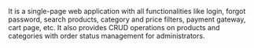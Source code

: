 It is a single-page web application with all functionalities like login, forgot password, search products, category
and price filters, payment gateway, cart page, etc.
It also provides CRUD operations on products and categories with order status management for administrators.
